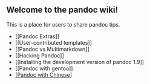 ## Welcome to the pandoc wiki!

This is a place for users to share pandoc tips.

- [[Pandoc Extras]]
- [[User-contributed templates]]
- [[Pandoc vs Multimarkdown]]
- [[Hacking Pandoc]]
- [[Installing the development version of pandoc 1.9]]
- [[Pandoc with gentoo]]
- [[Pandoc with Chinese]](简体中文)